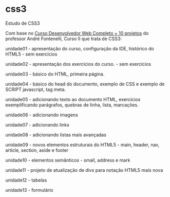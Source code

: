 # css3
Estudo de CSS3

Com base no [Curso Desenvolvedor Web Completo + 10 projetos](https://www.udemy.com/course/curso-desenvolvedor-web-completo/learn/lecture/7980550?start=0#overview) do professor André Fontenelli, Curso II que trata de CSS3: 

unidade01 - apresentação do curso, configuração da IDE, histórico do HTML5 - sem exercícios

unidade02 - apresentação dos exercícios do curso. - sem exercícios

unidade03 - básico do HTML, primeira página.

unidade04 - básico do head do documento, exemplo de CSS e exemplo de SCRIPT javascript, tag meta.

unidade05 - adicionando texto ao documento HTML, exercícios exemplificando parágrafos, quebras de linha, lista, marcações.

unidade06 - adicionando imagens

unidade07 - adicionando links

unidade08 - adicionando listas mais avançadas

unidade09 - novos elementos estruturais do HTML5 - main, header, nav, article, section, aside e footer

unidade10 - elementos semânticos - small, address e mark

unidade11 - projeto de atualização de divs para notação HTML5 mais nova

unidade12 - tabelas

unidade13 - formulário
